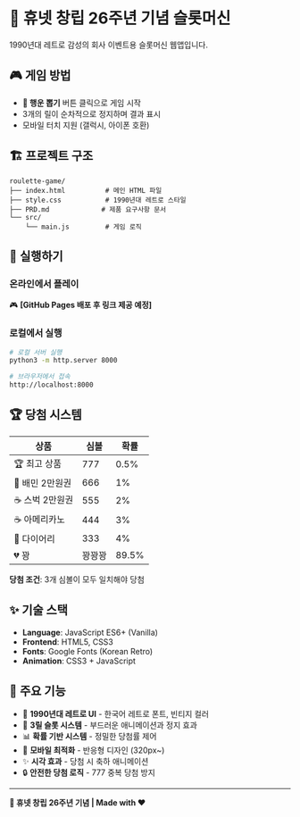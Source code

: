 # 🎰 휴넷 창립 26주년 기념 슬롯머신

1990년대 레트로 감성의 회사 이벤트용 슬롯머신 웹앱입니다.

## 🎮 게임 방법
- **🎁 행운 뽑기** 버튼 클릭으로 게임 시작
- 3개의 릴이 순차적으로 정지하며 결과 표시
- 모바일 터치 지원 (갤럭시, 아이폰 호환)

## 🏗️ 프로젝트 구조
```
roulette-game/
├── index.html          # 메인 HTML 파일
├── style.css           # 1990년대 레트로 스타일
├── PRD.md             # 제품 요구사항 문서
└── src/
    └── main.js         # 게임 로직
```

## 🚀 실행하기

### 온라인에서 플레이
🎮 **[GitHub Pages 배포 후 링크 제공 예정]**

### 로컬에서 실행
```bash
# 로컬 서버 실행
python3 -m http.server 8000

# 브라우저에서 접속
http://localhost:8000
```

## 🏆 당첨 시스템

| 상품 | 심볼 | 확률 |
|------|------|------|
| 🏆 최고 상품 | 777 | 0.5% |
| 🍕 배민 2만원권 | 666 | 1% |
| ☕ 스벅 2만원권 | 555 | 2% |
| ☕ 아메리카노 | 444 | 3% |
| 📔 다이어리 | 333 | 4% |
| 💔 꽝 | 꽝꽝꽝 | 89.5% |

**당첨 조건**: 3개 심볼이 모두 일치해야 당첨

## ✨ 기술 스택
- **Language**: JavaScript ES6+ (Vanilla)
- **Frontend**: HTML5, CSS3
- **Fonts**: Google Fonts (Korean Retro)
- **Animation**: CSS3 + JavaScript

## 🎯 주요 기능
- 🎨 **1990년대 레트로 UI** - 한국어 레트로 폰트, 빈티지 컬러
- 🎰 **3릴 슬롯 시스템** - 부드러운 애니메이션과 정지 효과
- 📊 **확률 기반 시스템** - 정밀한 당첨률 제어
- 📱 **모바일 최적화** - 반응형 디자인 (320px~)
- ✨ **시각 효과** - 당첨 시 축하 애니메이션
- 🔒 **안전한 당첨 로직** - 777 중복 당첨 방지

---
**🎰 휴넷 창립 26주년 기념 | Made with ❤️**